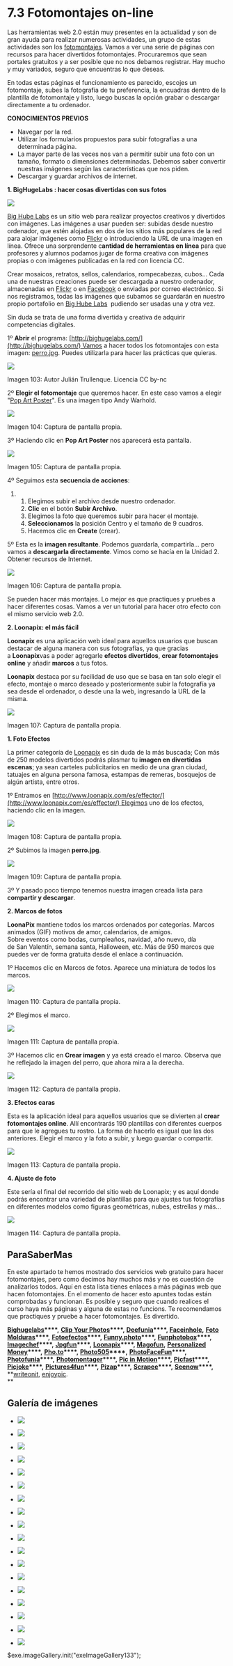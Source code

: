 # 7.3 Fotomontajes on-line

Las herramientas web 2.0 están muy presentes en la actualidad y son de gran ayuda para realizar numerosas actividades, un grupo de estas actividades son los [fotomontajes](http://es.wikipedia.org/wiki/Fotomontaje). Vamos a ver una serie de páginas con recursos para hacer divertidos fotomontajes. Procuraremos que sean portales gratuitos y a ser posible que no nos debamos registrar. Hay mucho y muy variados, seguro que encuentras lo que deseas.

En todas estas páginas el funcionamiento es parecido, escojes un fotomontaje, subes la fotografía de tu preferencia, la encuadras dentro de la plantilla de fotomontaje y listo, luego buscas la opción grabar o descargar directamente a tu ordenador.

**CONOCIMIENTOS PREVIOS**

*   Navegar por la red.
*   Utilizar los formularios propuestos para subir fotografías a una determinada página.
*   La mayor parte de las veces nos van a permitir subir una foto con un tamaño, formato o dimensiones determinadas. Debemos saber convertir nuestras imágenes según las características que nos piden.
*   Descargar y guardar archivos de internet. 

**1\. BigHugeLabs : hacer cosas divertidas con sus fotos**


![](img/big.jpg)


[Big Hube Labs](http://bighugelabs.com/) es un sitio web para realizar proyectos creativos y divertidos con imágenes. Las imágenes a usar pueden ser: subidas desde nuestro ordenador, que estén alojadas en dos de los sitios más populares de la red para alojar imágenes como [Flickr](http://flickr.com/) o introduciendo la URL de una imagen en línea. Ofrece una sorprendente c**antidad de herramientas en línea** para que profesores y alumnos podamos jugar de forma creativa con imágenes propias o con imágenes publicadas en la red con licencia CC.

Crear mosaicos, retratos, sellos, calendarios, rompecabezas, cubos… Cada una de nuestras creaciones puede ser descargada a nuestro ordenador, almacenadas en [Flickr](http://www.flickr.com/) o en [Facebook](http://www.facebook.com/) o enviadas por correo electrónico. Si nos registramos, todas las imágenes que subamos se guardarán en nuestro propio portafolio en [Big Hube Labs](http://bighugelabs.com/)  pudiendo ser usadas una y otra vez.

Sin duda se trata de una forma divertida y creativa de adquirir competencias digitales.

1º **Abrir** el programa: [http://bighugelabs.com/](http://bighugelabs.com/) Vamos a hacer todos los fotomontajes con esta imagen: [perro.jpg](perro.jpg). Puedes utilizarla para hacer las prácticas que quieras.


![](img/perro2.jpg)


Imagen 103: Autor Julián Trullenque. Licencia CC by-nc

2º **Elegir el fotomontaje** que queremos hacer. En este caso vamos a elegir "[Pop Art Poster](http://bighugelabs.com/popart.php)". Es una imagen tipo Andy Warhold.


![](img/fotomont1.jpg)


Imagen 104: Captura de pantalla propia.

3º Haciendo clic en **Pop Art Poster** nos aparecerá esta pantalla.


![](img/fotomont2.jpg)


Imagen 105: Captura de pantalla propia.

4º Seguimos esta **secuencia de acciones**:

1.  1.  Elegimos subir el archivo desde nuestro ordenador.
    2.  **Clic** en el botón **Subir Archivo**.
    3.  Elegimos la foto que queremos subir para hacer el montaje.
    4.  **Seleccionamos** la posición Centro y el tamaño de 9 cuadros.
    5.  Hacemos clic en **Create** (crear).

5º Esta es la **imagen resultante**. Podemos guardarla, compartirla... pero vamos a **descargarla directamente**. Vimos como se hacía en la Unidad 2. Obtener recursos de Internet.


![](img/fotomont3.jpg)


Imagen 106: Captura de pantalla propia.

Se pueden hacer más montajes. Lo mejor es que practiques y pruebes a hacer diferentes cosas. Vamos a ver un tutorial para hacer otro efecto con el mismo servicio web 2.0.

**2\. Loonapix: el más fácil**

**Loonapix** es una aplicación web ideal para aquellos usuarios que buscan destacar de alguna manera con sus fotografías, ya que gracias a **Loonapix**vas a poder agregarle **efectos divertidos**, **crear fotomontajes online** y añadir **marcos** a tus fotos.

**Loonapix** destaca por su facilidad de uso que se basa en tan solo elegir el efecto, montaje o marco deseado y posteriormente subir la fotografía ya sea desde el ordenador, o desde una la web, ingresando la URL de la misma.


![](img/loonapix.jpg)


Imagen 107: Captura de pantalla propia.

**1\. Foto Efectos**

La primer categoría de [Loonapix](http://www.loonapix.com/) es sin duda de la más buscada; Con más de 250 modelos divertidos podrás plasmar tu **imagen en divertidas escenas**; ya sean carteles publicitarios en medio de una gran ciudad, tatuajes en alguna persona famosa, estampas de remeras, bosquejos de algún artísta, entre otros.

1º Entramos en [http://www.loonapix.com/es/effector/](http://www.loonapix.com/es/effector/) Elegimos uno de los efectos, haciendo clic en la imagen.


![](img/loonapix2.jpg)


Imagen 108: Captura de pantalla propia.

2º Subimos la imagen **perro.jpg**.


![](img/loonapix3.jpg)


Imagen 109: Captura de pantalla propia.

3º Y pasado poco tiempo tenemos nuestra imagen creada lista para **compartir y descargar**. 

**2\. Marcos de fotos**

**LoonaPix** mantiene todos los marcos ordenados por categorías. Marcos animados (GIF) motivos de amor, calendarios, de amigos. Sobre eventos como bodas, cumpleaños, navidad, año nuevo, día de San Valentín, semana santa, Halloween, etc. Más de 950 marcos que puedes ver de forma gratuita desde el enlace a continuación.

1º Hacemos clic en Marcos de fotos. Aparece una miniatura de todos los marcos.


![](img/loonapix5.jpg)


Imagen 110: Captura de pantalla propia.

2º Elegimos el marco.


![](img/loonapix6.jpg)


Imagen 111: Captura de pantalla propia.

3º Hacemos clic en **Crear imagen** y ya está creado el marco. Observa que he reflejado la imagen del perro, que ahora mira a la derecha.


![](img/loonapix7.jpg)


Imagen 112: Captura de pantalla propia.

**3\. Efectos caras**

Esta es la aplicación ideal para aquellos usuarios que se divierten al **crear fotomontajes online**. Allí encontrarás 190 plantillas con diferentes cuerpos para que le agregues tu rostro. La forma de hacerlo es igual que las dos anteriores. Elegir el marco y la foto a subir, y luego guardar o compartir.


![](img/loonapix8.jpg)


Imagen 113: Captura de pantalla propia.

**4\. Ajuste de foto**

Este sería el final del recorrido del sitio web de Loonapix; y es aquí donde podrás encontrar una variedad de plantillas para que ajustes tus fotografías en diferentes modelos como figuras geométricas, nubes, estrellas y más...


![](img/loonapix9.jpg)


Imagen 114: Captura de pantalla propia.

## ParaSaberMas

En este apartado te hemos mostrado dos servicios web gratuito para hacer fotomontajes, pero como decimos hay muchos más y no es cuestión de analizarlos todos. Aquí en esta lista tienes enlaces a más páginas web que hacen fotomontajes. En el momento de hacer esto apuntes todas están comprobadas y funcionan. Es posible y seguro que cuando realices el curso haya más páginas y alguna de estas no funcions. Te recomendamos que practiques y pruebe a hacer fotomontajes. Es divertido.

**[Bighugelabs](http://bighugelabs.com/)****,** **[Clip Your Photos](http://clipyourphotos.com/bender)****,** **[Deefunia](http://www.deefunia.com/)****, ****[Faceinhole](http://www.faceinhole.com/)****,** **[Foto Molduras](http://www.fotomolduras.com/)****,** **[Fotoefectos](http://www.fotoefectos.com/)****,** **[Funny.photo](http://funny.pho.to/es/)****,** **[Funphotobox](http://www.funphotobox.com/)****,** **[Imagechef](http://www.imagechef.com/)****,** **[Jpgfun](http://jpgfun.com/)****,** **[Loonapix](http://www.loonapix.com/es/effector)****, ****[Magofun](http://www.magofun.com/)****,** **[Personalized Money](http://www.festisite.com/money/)****,** **[Pho.to](http://pho.to/)****,** **[Photo505](http://photo505.com/)****,** **[PhotoFaceFun](http://www.photofacefun.com/)****,** **[Photofunia](http://photofunia.com/)****,** **[Photomontager](http://photomontager.com/)****,** **[Pic in Motion](http://es.picinmotion.com/)****,** **[Picfast](http://picfast.com/)****,** **[Picjoke](http://es.picjoke.com/)****,** **[Pictures4fun](http://pictures4fun.net/es/)****,** **[Pizap](http://www.pizap.com/)****,** **[Scrapee](http://www.scrapee.net/es)****,** **[Seenow](http://es.seenow.com/)****,** **[writeonit](http://www.writeonit.org/), [enjoypic](http://es.enjoypic.com/).  
**

## Galería de imágenes


*   [![](img/enjoyThumbnail.png)](img/enjoy.jpg)


*   [![](img/scrapeenet_cropper_20131114002339T6XWV4Thumbnail.png)](img/scrapeenet_cropper_20131114002339T6XWV4.jpg)


*   [![](img/3030-11-es-34f9387c4c82dbec1f98ceba1a7e5cdeThumbnail.png)](img/3030-11-es-34f9387c4c82dbec1f98ceba1a7e5cde.jpg)


*   [![](img/PhotoFunia-1f00b7f_oThumbnail.png)](img/PhotoFunia-1f00b7f_o.jpg)


*   [![](img/45736178_PMaOmeOkt_1384388055_1Thumbnail.png)](img/45736178_PMaOmeOkt_1384388055_1.jpg)


*   [![](img/45736178_PMaOmeOkt_1384388055_1Thumbnail.png)](img/45736178_PMaOmeOkt_1384388055_1.jpg)


*   [![](img/45736178_tCzdX5jvL_1384388038Thumbnail.png)](img/45736178_tCzdX5jvL_1384388038.jpg)


*   [![](img/45736178_LyuFc5S_1384388016Thumbnail.png)](img/45736178_LyuFc5S_1384388016.jpg)


*   [![](img/45736130_bOBXD9d_1384387978Thumbnail.png)](img/45736130_bOBXD9d_1384387978.jpg)


*   [![](img/40d0f9fa_oThumbnail.png)](img/40d0f9fa_o.jpeg)


*   [![](img/3ddeaf6d_oThumbnail.png)](img/3ddeaf6d_o.jpeg)


*   [![](img/98c74790_oThumbnail.png)](img/98c74790_o.jpeg)


*   [![](img/1454336948528413f4592ea6.89147724Thumbnail.png)](img/1454336948528413f4592ea6.89147724.jpg)


*   [![](img/loonapix_1384397386488115083Thumbnail.png)](img/loonapix_1384397386488115083.jpg)


*   [![](img/loonapix_13843973531011942535Thumbnail.png)](img/loonapix_13843973531011942535.jpg)


*   [![](img/loonapix_13843991341629375076Thumbnail.png)](img/loonapix_13843991341629375076.jpg)


*   [![](img/loonapix_13843990922144751146Thumbnail.png)](img/loonapix_13843990922144751146.jpg)


*   [![](img/loonapix_13843990542121944576Thumbnail.png)](img/loonapix_13843990542121944576.jpg)


$exe.imageGallery.init("exeImageGallery133");

